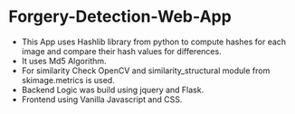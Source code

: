 # Forgery-Detection-Web-App
- This App uses Hashlib library from python to compute hashes for each image and compare their hash values for differences.
- It uses Md5 Algorithm.
- For similarity Check OpenCV and similarity_structural module from skimage.metrics is used.
- Backend Logic was build using jquery and Flask.
- Frontend using Vanilla Javascript and CSS.
